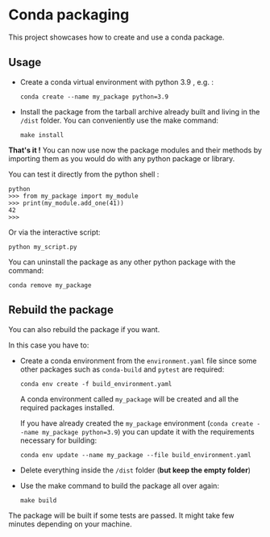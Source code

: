 # Conda packaging
This project showcases how to create and use a conda package.

## Usage

- Create a conda virtual environment with python 3.9 , e.g. :
   ```
   conda create --name my_package python=3.9
   ```

- Install the package from the tarball archive already built and living in the `/dist` folder.
You can conveniently use the make command:
   ```
   make install
   ```

**That's it !** You can now use now the package modules and their methods by importing them as you would do with any python package or library.


You can test it directly from the python shell :
```
python
>>> from my_package import my_module
>>> print(my_module.add_one(41))
42
>>>
```

Or via the interactive script:
```
python my_script.py
```

You can uninstall the package as any other python package with the command:
```
conda remove my_package 
```

## Rebuild the package

You can also rebuild the package if you want.

In this case you have to: 
- Create a conda environment from the `environment.yaml` file since some other packages such as `conda-build` and `pytest` are required:
   ```
   conda env create -f build_environment.yaml
   ```
   A conda environment called `my_package` will be created and all the required packages installed.


   If you have already created the `my_package` environment (`conda create --name my_package python=3.9`) you can update it with the requirements necessary for building:
   ```
   conda env update --name my_package --file build_environment.yaml
   ```

- Delete everything inside the `/dist` folder (**but keep the empty folder**)
- Use the make command to build the package all over again:
   ```
   make build
   ```

The package will be built if some tests are passed. It might take few minutes depending on your machine.
